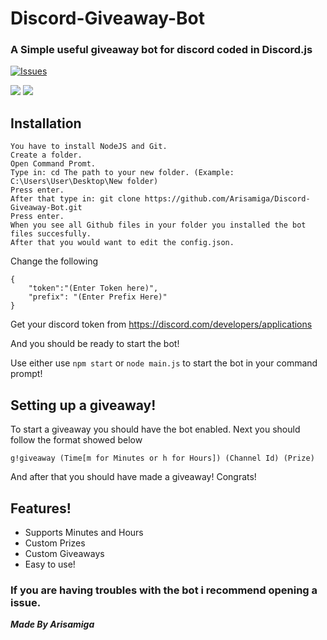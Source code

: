 # Discord-Giveaway-Bot
### A Simple useful giveaway bot for discord coded in Discord.js

 <a href="https://github.com/Arisamiga/Discord-Giveaway-Bot//issues">
   <img alt="Issues" src="https://img.shields.io/github/issues/Arisamiga/Discord-Giveaway-Bot?color=0088ff" />
  </a>
  
  
  
<img src= "https://i.imgur.com/vEuAoQy.png"> <img src="https://i.imgur.com/VO3D8ew.png">

## Installation
```
You have to install NodeJS and Git.
Create a folder.
Open Command Promt.
Type in: cd The path to your new folder. (Example: C:\Users\User\Desktop\New folder)
Press enter.
After that type in: git clone https://github.com/Arisamiga/Discord-Giveaway-Bot.git
Press enter.
When you see all Github files in your folder you installed the bot files succesfully.
After that you would want to edit the config.json.
```
Change the following
```
{
    "token":"(Enter Token here)",
    "prefix": "(Enter Prefix Here)"
}
```
Get your discord token from https://discord.com/developers/applications

And you should be ready to start the bot! 

Use either use ```npm start``` or ```node main.js``` to start the bot in your command prompt!

## Setting up a giveaway!

To start a giveaway you should have the bot enabled.
Next you should follow the format showed below
```
g!giveaway (Time[m for Minutes or h for Hours]) (Channel Id) (Prize)
```

And after that you should have made a giveaway! Congrats!

## Features!
<ul>
<li>
Supports Minutes and Hours
</li>
<li>
Custom Prizes
</li>
<li>
Custom Giveaways
</li>
<li>
Easy to use!
</li>
</ul>

### If you are having troubles with the bot i recommend opening a issue.

***Made By Arisamiga***
